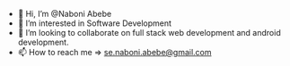 - 👋 Hi, I’m @Naboni Abebe
- 👀 I’m interested in Software Development
- 💞️ I’m looking to collaborate on full stack web development and android development.
- 📫 How to reach me => se.naboni.abebe@gmail.com

<!---
Naboni/Naboni is a ✨ special ✨ repository because its `README.md` (this file) appears on your GitHub profile.
You can click the Preview link to take a look at your changes.
--->
